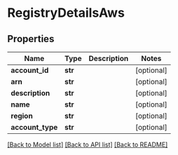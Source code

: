 # RegistryDetailsAws

## Properties
Name | Type | Description | Notes
------------ | ------------- | ------------- | -------------
**account_id** | **str** |  | [optional] 
**arn** | **str** |  | [optional] 
**description** | **str** |  | [optional] 
**name** | **str** |  | [optional] 
**region** | **str** |  | [optional] 
**account_type** | **str** |  | [optional] 

[[Back to Model list]](../README.md#documentation-for-models) [[Back to API list]](../README.md#documentation-for-api-endpoints) [[Back to README]](../README.md)

